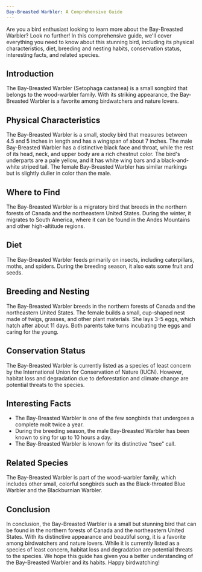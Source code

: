 ```yaml
---
Bay-Breasted Warbler: A Comprehensive Guide
---
```


Are you a bird enthusiast looking to learn more about the Bay-Breasted Warbler? Look no further! In this comprehensive guide, we'll cover everything you need to know about this stunning bird, including its physical characteristics, diet, breeding and nesting habits, conservation status, interesting facts, and related species.

## Introduction

The Bay-Breasted Warbler (Setophaga castanea) is a small songbird that belongs to the wood-warbler family. With its striking appearance, the Bay-Breasted Warbler is a favorite among birdwatchers and nature lovers.

## Physical Characteristics

The Bay-Breasted Warbler is a small, stocky bird that measures between 4.5 and 5 inches in length and has a wingspan of about 7 inches. The male Bay-Breasted Warbler has a distinctive black face and throat, while the rest of its head, neck, and upper body are a rich chestnut color. The bird's underparts are a pale yellow, and it has white wing bars and a black-and-white striped tail. The female Bay-Breasted Warbler has similar markings but is slightly duller in color than the male.

## Where to Find

The Bay-Breasted Warbler is a migratory bird that breeds in the northern forests of Canada and the northeastern United States. During the winter, it migrates to South America, where it can be found in the Andes Mountains and other high-altitude regions.

## Diet

The Bay-Breasted Warbler feeds primarily on insects, including caterpillars, moths, and spiders. During the breeding season, it also eats some fruit and seeds.

## Breeding and Nesting

The Bay-Breasted Warbler breeds in the northern forests of Canada and the northeastern United States. The female builds a small, cup-shaped nest made of twigs, grasses, and other plant materials. She lays 3-5 eggs, which hatch after about 11 days. Both parents take turns incubating the eggs and caring for the young.

## Conservation Status

The Bay-Breasted Warbler is currently listed as a species of least concern by the International Union for Conservation of Nature (IUCN). However, habitat loss and degradation due to deforestation and climate change are potential threats to the species.

## Interesting Facts

-   The Bay-Breasted Warbler is one of the few songbirds that undergoes a complete molt twice a year.
-   During the breeding season, the male Bay-Breasted Warbler has been known to sing for up to 10 hours a day.
-   The Bay-Breasted Warbler is known for its distinctive "tsee" call.

## Related Species

The Bay-Breasted Warbler is part of the wood-warbler family, which includes other small, colorful songbirds such as the Black-throated Blue Warbler and the Blackburnian Warbler.

## Conclusion

In conclusion, the Bay-Breasted Warbler is a small but stunning bird that can be found in the northern forests of Canada and the northeastern United States. With its distinctive appearance and beautiful song, it is a favorite among birdwatchers and nature lovers. While it is currently listed as a species of least concern, habitat loss and degradation are potential threats to the species. We hope this guide has given you a better understanding of the Bay-Breasted Warbler and its habits. Happy birdwatching!
